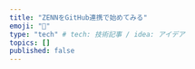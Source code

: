 ```yaml
---
title: "ZENNをGitHub連携で始めてみる"
emoji: "🤖"
type: "tech" # tech: 技術記事 / idea: アイデア
topics: []
published: false
---
```

